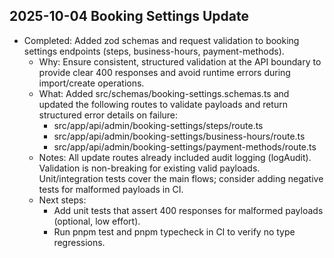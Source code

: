 

## 2025-10-04 Booking Settings Update
- Completed: Added zod schemas and request validation to booking settings endpoints (steps, business-hours, payment-methods).
  - Why: Ensure consistent, structured validation at the API boundary to provide clear 400 responses and avoid runtime errors during import/create operations.
  - What: Added src/schemas/booking-settings.schemas.ts and updated the following routes to validate payloads and return structured error details on failure:
    - src/app/api/admin/booking-settings/steps/route.ts
    - src/app/api/admin/booking-settings/business-hours/route.ts
    - src/app/api/admin/booking-settings/payment-methods/route.ts
  - Notes: All update routes already included audit logging (logAudit). Validation is non-breaking for existing valid payloads. Unit/integration tests cover the main flows; consider adding negative tests for malformed payloads in CI.
  - Next steps:
    - Add unit tests that assert 400 responses for malformed payloads (optional, low effort).
    - Run pnpm test and pnpm typecheck in CI to verify no type regressions.
